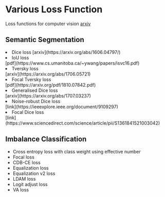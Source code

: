 # Various Loss Function
Loss functions for computer vision
[arxiv](https://arxiv.org/abs/1606.04797/)
## Semantic Segmentation
  <li>Dice loss [arxiv](https://arxiv.org/abs/1606.04797/)</li>
  <li>IoU loss </li>[pdf](https://www.cs.umanitoba.ca/~ywang/papers/isvc16.pdf)
  <li>Tversky loss </li>[arxiv](https://arxiv.org/abs/1706.05721)
  <li>Focal Tversky loss </li>[pdf](https://arxiv.org/pdf/1810.07842.pdf)
  <li>Generalised Dice loss </li>[arxiv](https://arxiv.org/abs/1707.03237)
  <li>Noise-robust Dice loss </li>[link](https://ieeexplore.ieee.org/document/9109297)
  <li>Focal Dice loss </li>[link](https://www.sciencedirect.com/science/article/pii/S1361841521003042)



## Imbalance Classification
<ul>
  <li>Cross entropy loss with class weight using effective number </li>
  <li>Focal loss </li>
  <li>CDB-CE loss </li>
  <li>Equalization loss</li> 
  <li>Equalization v2 loss </li>
  <li>LDAM loss </li>
  <li>Logit adjust loss </li>
  <li>VA loss </li>
</ul>

